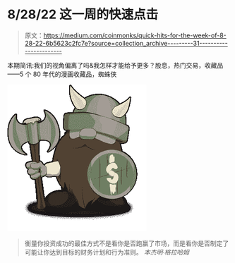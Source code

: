 # 8/28/22 这一周的快速点击

> 原文：<https://medium.com/coinmonks/quick-hits-for-the-week-of-8-28-22-6b5623c2fc7e?source=collection_archive---------31----------------------->

本期简讯:我们的视角偏离了吗&我怎样才能给予更多？股息，热门交易，收藏品——5 个 80 年代的漫画收藏品，蜘蛛侠

![](img/70705969aed007db758d9c1428d5cd63.png)

> 衡量你投资成功的最佳方式不是看你是否跑赢了市场，而是看你是否制定了可能让你达到目标的财务计划和行为准则。 *本杰明·格拉哈姆*